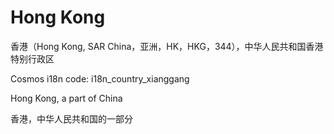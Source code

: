 # Hong Kong

香港（Hong Kong, SAR China，亚洲，HK，HKG，344），中华人民共和国香港特别行政区

Cosmos i18n code: i18n_country_xianggang

Hong Kong, a part of China

香港，中华人民共和国的一部分